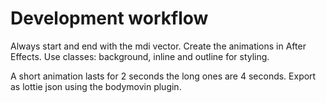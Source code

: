 # Development workflow

Always start and end with the mdi vector.
Create the animations in After Effects.
Use classes: background, inline and outline for styling.

A short animation lasts for 2 seconds the long ones are 4 seconds.
Export as lottie json using the bodymovin plugin.